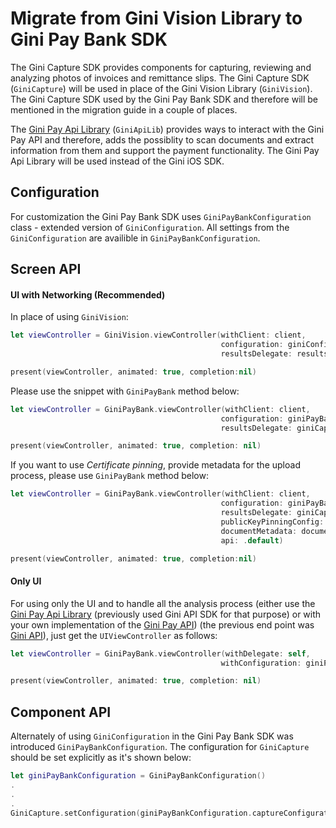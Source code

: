 Migrate from Gini Vision Library to Gini Pay Bank SDK
=======================================================

The Gini Capture SDK provides components for capturing, reviewing and analyzing photos of invoices and remittance slips. 
The Gini Capture SDK (`GiniCapture`) will be used in place of the Gini Vision Library (`GiniVision`). 
The Gini Capture SDK used by the Gini Pay Bank SDK and therefore will be mentioned in the migration guide in a couple of places.

The [Gini Pay Api Library](https://github.com/gini/gini-pay-api-lib-ios) (`GiniApiLib`) provides ways to interact with the Gini Pay API and therefore, adds the possiblity to scan documents and extract information from them and support the payment functionality.
The Gini Pay Api Library will be used instead of the Gini iOS SDK.

## Configuration

For customization the Gini Pay Bank SDK uses `GiniPayBankConfiguration` class - extended version of `GiniConfiguration`. All settings from the `GiniConfiguration` are availible in `GiniPayBankConfiguration`.

## Screen API

#### UI with Networking (Recommended)

In place of using `GiniVision`:
```swift
let viewController = GiniVision.viewController(withClient: client,
                                               configuration: giniConfiguration,
                                               resultsDelegate: resultsDelegate)

present(viewController, animated: true, completion:nil)
```
Please use the snippet with `GiniPayBank` method below:

```swift
let viewController = GiniPayBank.viewController(withClient: client,
                                               configuration: giniPayBankConfiguration,
                                               resultsDelegate: giniCaptureResultsDelegate)

present(viewController, animated: true, completion: nil)
```
If you want to use _Certificate pinning_, provide metadata for the upload process, please use `GiniPayBank` method below:

```swift
let viewController = GiniPayBank.viewController(withClient: client,
                                               configuration: giniPayBankConfiguration,
                                               resultsDelegate: giniCaptureResultsDelegate,
                                               publicKeyPinningConfig: yourPublicPinningConfig,
                                               documentMetadata: documentMetadata,
                                               api: .default)

present(viewController, animated: true, completion:nil)
```

#### Only UI

For using only the UI and to handle all the analysis process (either use the [Gini Pay Api Library](https://github.com/gini/gini-pay-api-lib-ios) (previously used Gini API SDK for that purpose) or with your own implementation of the [Gini Pay API](https://pay-api.gini.net/documentation/#gini-pay-api-documentation-v1-0)) (the previous end point was [Gini API](https://developer.gini.net/gini-api/html/index.html)), just get the `UIViewController` as follows:

```swift
let viewController = GiniPayBank.viewController(withDelegate: self,
                                               withConfiguration: giniPayBankConfiguration)

present(viewController, animated: true, completion: nil)
```

## Component API

Alternately of using `GiniConfiguration` in the Gini Pay Bank SDK was introduced `GiniPayBankConfiguration`.
The configuration for `GiniCapture` should be set explicitly as it's shown below:

```swift
let giniPayBankConfiguration = GiniPayBankConfiguration()
.
.
.
GiniCapture.setConfiguration(giniPayBankConfiguration.captureConfiguration())
```